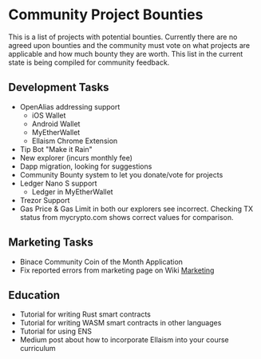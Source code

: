 <!-- TITLE: Community Project Bounties -->
<!-- SUBTITLE: A list of projects for the community to work on together -->

# Community Project Bounties

This is a list of projects with potential bounties.  Currently there are no agreed upon bounties and the community must vote on what projects are applicable and how much bounty they are worth.  This list in the current state is being compiled for community feedback.

## Development Tasks
* OpenAlias addressing support
	* iOS Wallet
	* Android Wallet
	* MyEtherWallet
	* Ellaism Chrome Extension
* Tip Bot "Make it Rain"
* New explorer (incurs monthly fee)
* Dapp migration, looking for suggestions
* Community Bounty system to let you donate/vote for projects
* Ledger Nano S support
	* Ledger in MyEtherWallet
* Trezor Support
* Gas Price & Gas Limit in both our explorers see incorrect.  Checking TX status from mycrypto.com shows correct values for comparison.

## Marketing Tasks
* Binace Community Coin of the Month Application
* Fix reported errors from marketing page on Wiki [Marketing](/marketing)

## Education
* Tutorial for writing Rust smart contracts
* Tutorial for writing WASM smart contracts in other languages
* Tutorial for using ENS
* Medium post about how to incorporate Ellaism into your course curriculum
